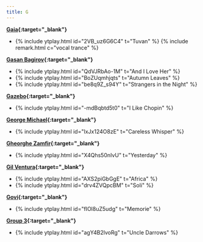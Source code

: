 ```yaml
---
title: G
---
```

**[Gaia](https://en.wikipedia.org/wiki/Gaia_(duo)){:target="_blank"}**
- {% include ytplay.html id="2VB_uz6G6C4" t="Tuvan" %} {% include remark.html c="vocal trance" %}

**[Gasan Bagirov](https://www.discogs.com/artist/2568166-Gasan-Bagirov){:target="_blank"}**
- {% include ytplay.html id="QdVJRbAo-1M" t="And I Love Her" %}
- {% include ytplay.html id="BoZUqmhjqts" t="Autumn Leaves" %}
- {% include ytplay.html id="be8q9Z_s94Y" t="Strangers in the Night" %}

**[Gazebo](https://en.wikipedia.org/wiki/Gazebo_(musician)){:target="_blank"}**
- {% include ytplay.html id="-mdBqbtd5t0" t="I Like Chopin" %}

**[George Michael](https://en.wikipedia.org/wiki/George_Michael){:target="_blank"}**
- {% include ytplay.html id="IxJx124O8zE" t="Careless Whisper" %}

**[Gheorghe Zamfir](https://en.wikipedia.org/wiki/Gheorghe_Zamfir){:target="_blank"}**
- {% include ytplay.html id="X4Qhs50nIvU" t="Yesterday" %}

**[Gil Ventura](https://it.wikipedia.org/wiki/Gil_Ventura){:target="_blank"}**
- {% include ytplay.html id="AXS2piGbGgE" t="Africa" %}
- {% include ytplay.html id="drv4ZVQpcBM" t="Soli" %}

**[Govi](https://en.wikipedia.org/wiki/Govi_(musician)){:target="_blank"}**
- {% include ytplay.html id="fIOl8uZ5udg" t="Memorie" %}

**[Group 3](https://www.discogs.com/artist/1659883-Group-3){:target="_blank"}**
- {% include ytplay.html id="agY4B2lvoRg" t="Uncle Darrows" %}
